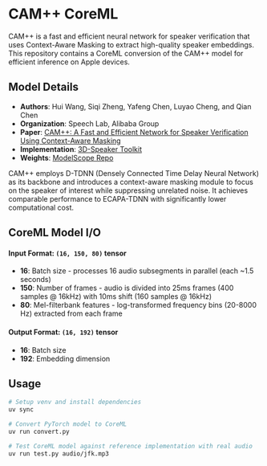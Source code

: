 # CAM++ CoreML
CAM++ is a fast and efficient neural network for speaker verification that uses Context-Aware Masking to extract high-quality speaker embeddings. This repository contains a CoreML conversion of the CAM++ model for efficient inference on Apple devices.

## Model Details
- **Authors**: Hui Wang, Siqi Zheng, Yafeng Chen, Luyao Cheng, and Qian Chen
- **Organization**: Speech Lab, Alibaba Group
- **Paper**: [CAM++: A Fast and Efficient Network for Speaker Verification Using Context-Aware Masking](https://arxiv.org/abs/2303.00332)
- **Implementation**: [3D-Speaker Toolkit](https://github.com/modelscope/3D-Speaker/tree/main/speakerlab/models/campplus)
- **Weights**: [ModelScope Repo](https://modelscope.cn/models/iic/speech_campplus_sv_zh_en_16k-common_advanced/)

CAM++ employs D-TDNN (Densely Connected Time Delay Neural Network) as its backbone and introduces a context-aware masking module to focus on the speaker of interest while suppressing unrelated noise. It achieves comparable performance to ECAPA-TDNN with significantly lower computational cost.

## CoreML Model I/O
#### Input Format: `(16, 150, 80)` tensor
- **16**: Batch size - processes 16 audio subsegments in parallel (each ~1.5 seconds)
- **150**: Number of frames - audio is divided into 25ms frames (400 samples @ 16kHz) with 10ms shift (160 samples @ 16kHz)
- **80**: Mel-filterbank features - log-transformed frequency bins (20-8000 Hz) extracted from each frame

#### Output Format: `(16, 192)` tensor
- **16**: Batch size
- **192**: Embedding dimension

## Usage
```bash
# Setup venv and install dependencies
uv sync

# Convert PyTorch model to CoreML
uv run convert.py

# Test CoreML model against reference implementation with real audio
uv run test.py audio/jfk.mp3
```